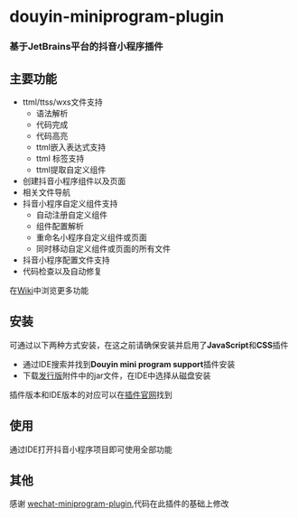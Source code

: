 douyin-miniprogram-plugin
=========================

### 基于JetBrains平台的抖音小程序插件 

主要功能
---
- ttml/ttss/wxs文件支持
    - 语法解析
    - 代码完成
    - 代码高亮
    - ttml嵌入表达式支持
    - ttml <sjs> 标签支持
    - ttml提取自定义组件
- 创建抖音小程序组件以及页面
- 相关文件导航
- 抖音小程序自定义组件支持
    - 自动注册自定义组件
    - 组件配置解析
    - 重命名小程序自定义组件或页面
    - 同时移动自定义组件或页面的所有文件
- 抖音小程序配置文件支持
- 代码检查以及自动修复

在[Wiki](https://github.com/sugood/douyin-miniprogram-plugin/wikis)中浏览更多功能

安装
---
可通过以下两种方式安装，在这之前请确保安装并启用了**JavaScript**和**CSS**插件
- 通过IDE搜索并找到**Douyin mini program support**插件安装
- 下载[发行版](https://github.com/sugood/douyin-miniprogram-plugin/releases)附件中的jar文件，在IDE中选择从磁盘安装

插件版本和IDE版本的对应可以在[插件官网](https://plugins.jetbrains.com/plugin/13396-wechat-mini-program-support/versions)找到

使用
---
通过IDE打开抖音小程序项目即可使用全部功能

其他
---
感谢 [wechat-miniprogram-plugin](https://plugins.jetbrains.com/plugin/13396-wechat-mini-program-support),代码在此插件的基础上修改

